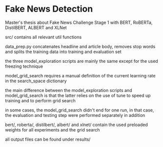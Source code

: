 # Fake News Detection
Master's thesis about Fake News Challenge Stage 1 with BERT, RoBERTa, DistilBERT, ALBERT and XLNet


src/ contains all relevant util functions

data_prep.py 
	concatenates headline and article body, 
	removes stop words and 
	splits the training data into training and evaluation set

the three model_exploration scripts are mainly the same except for the used freezing technique

model_grid_search requires a manual definition of the current learning rate in the search_space dictionary

the main difference between the model_exploration scripts and model_grid_search is that 
	the latter relies on the use of tune to speed up training and to perform grid search

in some cases, the model_grid_search didn't end for one run, in that case, the evaluation and testing step were performed separately in addition

bert/, roberta/, distilbert/, albert/ and xlnet/ contain the used preloaded weights for all experiments and the grid search

all output files can be found under results/
